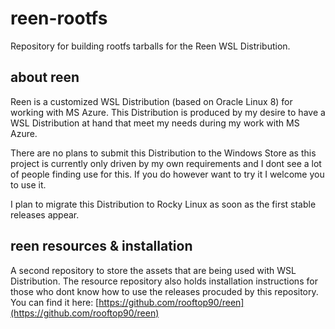 # reen-rootfs
Repository for building rootfs tarballs for the Reen WSL Distribution. 

## about reen 
Reen is a customized WSL Distribution (based on Oracle Linux 8) for working with MS Azure. This Distribution is produced by my desire to have a WSL Distribution at hand that meet my needs during my work with MS Azure.

There are no plans to submit this Distribution to the Windows Store as this project is currently only driven by my own requirements and I dont see a lot of people finding use for this. If you do however want to try it I welcome you to use it.

I plan to migrate this Distribution to Rocky Linux as soon as the first stable releases appear.

## reen resources & installation
A second repository to store the assets that are being used with WSL Distribution. The resource repository also holds installation instructions for those who dont know how to use the releases procuded by this repository. You can find it here: [https://github.com/rooftop90/reen](https://github.com/rooftop90/reen)
